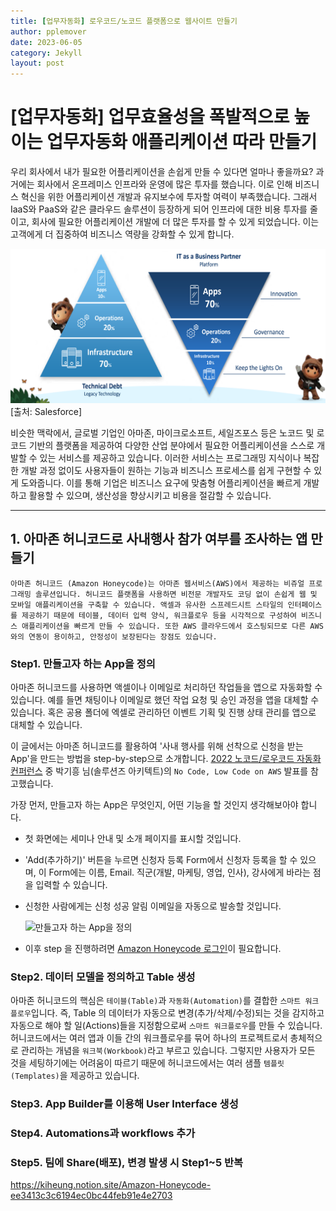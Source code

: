 ```yaml
---
title: [업무자동화] 로우코드/노코드 플랫폼으로 웹사이트 만들기
author: pplemover
date: 2023-06-05
category: Jekyll
layout: post
---
```


# [업무자동화] 업무효율성을 폭발적으로 높이는 업무자동화 애플리케이션 따라 만들기

  우리 회사에서 내가 필요한 어플리케이션을 손쉽게 만들 수 있다면 얼마나 좋을까요? 과거에는 회사에서 온프레미스 인프라와 운영에 많은 투자를 했습니다. 이로 인해 비즈니스 혁신을 위한 어플리케이션 개발과 유지보수에 투자할 여력이 부족했습니다. 그래서 IaaS와 PaaS와 같은 클라우드 솔루션이 등장하게 되어 인프라에 대한 비용 투자를 줄이고, 회사에 필요한 어플리케이션 개발에 더 많은 투자를 할 수 있게 되었습니다. 이는 고객에게 더 집중하여 비즈니스 역량을 강화할 수 있게 합니다. 
  
  ![Salesofrce](../assets/salesforce_dt.png) [출처: Salesforce]

  비슷한 맥락에서, 글로벌 기업인 아마존, 마이크로소프트, 세일즈포스 등은 노코드 및 로코드 기반의 플랫폼을 제공하여 다양한 산업 분야에서 필요한 어플리케이션을 스스로 개발할 수 있는 서비스를 제공하고 있습니다. 이러한 서비스는 프로그래밍 지식이나 복잡한 개발 과정 없이도 사용자들이 원하는 기능과 비즈니스 프로세스를 쉽게 구현할 수 있게 도와줍니다. 이를 통해 기업은 비즈니스 요구에 맞춤형 어플리케이션을 빠르게 개발하고 활용할 수 있으며, 생산성을 향상시키고 비용을 절감할 수 있습니다. 

<hr>

## 1. 아마존 허니코드로 사내행사 참가 여부를 조사하는 앱 만들기

    아마존 허니코드 (Amazon Honeycode)는 아마존 웹서비스(AWS)에서 제공하는 비쥬얼 프로그래밍 솔루션입니다. 허니코드 플랫폼을 사용하면 비전문 개발자도 코딩 없이 손쉽게 웹 및 모바일 애플리케이션을 구축할 수 있습니다. 액셀과 유사한 스프레드시트 스타일의 인터페이스를 제공하기 때문에 테이블, 데이터 입력 양식, 워크플로우 등을 시각적으로 구성하여 비즈니스 애플리케이션을 빠르게 만들 수 있습니다. 또한 AWS 클라우드에서 호스팅되므로 다른 AWS와의 연동이 용이하고, 안정성이 보장된다는 장점도 있습니다. 

### **Step1. 만들고자 하는 App을 정의**

  아마존 허니코드를 사용하면 액셀이나 이메일로 처리하던 작업들을 앱으로 자동화할 수 있습니다. 예를 들면 채팅이나 이메일로 했던 작업 요청 및 승인 과정을 앱을 대체할 수 있습니다. 혹은 공용 폴더에 엑셀로 관리하던 이벤트 기획 및 진행 상태 관리를 앱으로 대체할 수 있습니다. 
   
  이 글에서는 아마존 허니코드를 활용하여 '사내 행사를 위해 선착으로 신청을 받는 App'을 만드는 방법을 step-by-step으로 소개합니다. [2022 노코드/로우코드 자동화 컨퍼런스](https://itsight.zdnet.co.kr/conference/No_code-Low_code) 중 박기흥 님(솔루션즈 아키텍트)의 `No Code, Low Code on AWS` 발표를 참고했습니다.

  가장 먼저, 만들고자 하는 App은 무엇인지, 어떤 기능을 할 것인지 생각해보아야 합니다.

- 첫 화면에는 세미나 안내 및 소개 페이지를 표시할 것입니다. 
- 'Add(추가하기)' 버튼을 누르면 신청자 등록 Form에서 신청자 등록을 할 수 있으며, 이 Form에는 이름, Email. 직군(개발, 마케팅, 영업, 인사), 강사에게 바라는 점을 입력할 수 있습니다.
- 신청한 사람에게는 신청 성공 알림 이메일을 자동으로 발송할 것입니다. 
  
  ![만들고자 하는 App을 정의](https://kiheung.notion.site/image/https%3A%2F%2Fs3-us-west-2.amazonaws.com%2Fsecure.notion-static.com%2F1b8f5b46-30d1-4d3a-b285-ada25c5260dd%2FUntitled.png?id=3a3596d4-25ab-4d05-b01b-c1cd3ae82916&table=block&spaceId=6efd1985-fce8-465b-bcc1-7fe6d6879950&width=1540&userId=&cache=v2)

- 이후 step 을 진행하려면 [Amazon Honeycode 로그인](https://www.honeycode.aws/)이 필요합니다.

### **Step2. 데이터 모델을 정의하고 Table 생성**

  아마존 허니코드의 핵심은 `테이블(Table)`과 `자동화(Automation)`를 결합한 `스마트 워크플로우`입니다. 즉, Table 의 데이터가 자동으로 변경(추가/삭제/수정)되는 것을 감지하고 자동으로 해야 할 일(Actions)들을 지정함으로써 `스마트 워크플로우`를 만들 수 있습니다. 허니코드에서는 여러 앱과 이들 간의 워크플로우를 묶어 하나의 프로젝트로서 총체적으로 관리하는 개념을 `워크북(Workbook)`라고 부르고 있습니다. 그렇지만 사용자가 모든 것을 세팅하기에는 어려움이 따르기 때문에 허니코드에서는 여러 샘플 `템플릿(Templates)`을 제공하고 있습니다.


### **Step3. App Builder를 이용해 User Interface 생성**

### **Step4. Automations과 workflows 추가**

### **Step5. 팀에 Share(배포), 변경 발생 시 Step1~5 반복**



https://kiheung.notion.site/Amazon-Honeycode-ee3413c3c6194ec0bc44feb91e4e2703

